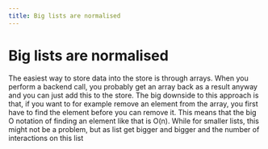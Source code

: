 ```yaml
---
title: Big lists are normalised
---
```

# Big lists are normalised

The easiest way to store data into the store is through arrays. When you perform a backend call, you probably get an array back as a result anyway and you can just add this to the store. 
The big downside to this approach is that, if you want to for example remove an element from the array, you first have to find the element before you can remove it. This means that the big O notation of finding an element like that is O(n). While for smaller lists, this might not be a problem, but as list get bigger and bigger and the number of interactions on this list 